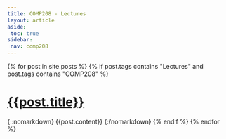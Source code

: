 ```yaml
---
title: COMP208 - Lectures
layout: article
aside:
 toc: true
sidebar:
 nav: comp208
---
```

{% for post in site.posts %}
{% if post.tags contains "Lectures" and post.tags contains "COMP208" %}
# [{{post.title}}]({{site.baseurl}}{{post.url}})
{::nomarkdown}
{{post.content}}
{:/nomarkdown}
{% endif %}
{% endfor %}
